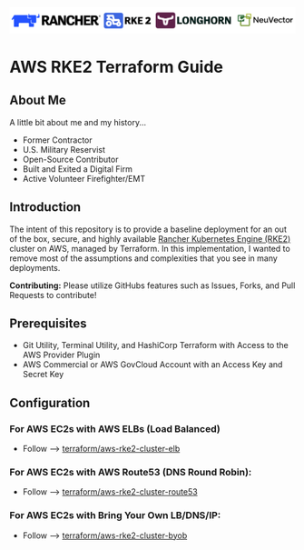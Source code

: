![rancher-long-banner](images/rgs-banner-rounded.png)

# AWS RKE2 Terraform Guide

## About Me

A little bit about me and my history...

- Former Contractor
- U.S. Military Reservist
- Open-Source Contributor
- Built and Exited a Digital Firm
- Active Volunteer Firefighter/EMT

## Introduction

The intent of this repository is to provide a baseline deployment for an out of the box, secure, and highly available [Rancher Kubernetes Engine (RKE2)](https://docs.rke2.io) cluster on AWS, managed by Terraform. In this implementation, I wanted to remove most of the assumptions and complexities that you see in many deployments.

**Contributing:** Please utilize GitHubs features such as Issues, Forks, and Pull Requests to contribute!

## Prerequisites

- Git Utility, Terminal Utility, and HashiCorp Terraform with Access to the AWS Provider Plugin
- AWS Commercial or AWS GovCloud Account with an Access Key and Secret Key

## Configuration

### For AWS EC2s with AWS ELBs (Load Balanced)

- Follow --> [terraform/aws-rke2-cluster-elb](terraform/aws-rke2-cluster-elb/README.md)

### For AWS EC2s with AWS Route53 (DNS Round Robin):

- Follow --> [terraform/aws-rke2-cluster-route53](terraform/aws-rke2-cluster-route53/README.MD)

### For AWS EC2s with Bring Your Own LB/DNS/IP:

- Follow --> [terraform/aws-rke2-cluster-byob](terraform/aws-rke2-cluster-byob/README.md)
